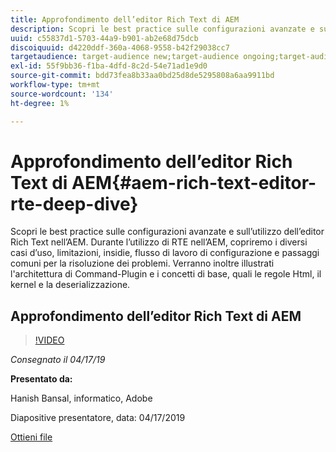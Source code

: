 ```yaml
---
title: Approfondimento dell’editor Rich Text di AEM
description: Scopri le best practice sulle configurazioni avanzate e sull’utilizzo dell’editor Rich Text nell’AEM. Durante l’utilizzo di RTE nell’AEM, copriremo i diversi casi d’uso, limitazioni, insidie, flusso di lavoro di configurazione e passaggi comuni per la risoluzione dei problemi. Verranno inoltre illustrati l'architettura di Command-Plugin e i concetti di base, quali le regole Html, il kernel e la deserializzazione.
uuid: c55837d1-5703-44a9-b901-ab2e68d75dcb
discoiquuid: d4220ddf-360a-4068-9558-b42f29038cc7
targetaudience: target-audience new;target-audience ongoing;target-audience upgrader
exl-id: 55f9bb36-f1ba-4dfd-8c2d-54e71ad1e9d0
source-git-commit: bdd73fea8b33aa0bd25d8de5295808a6aa9911bd
workflow-type: tm+mt
source-wordcount: '134'
ht-degree: 1%

---
```


# Approfondimento dell’editor Rich Text di AEM{#aem-rich-text-editor-rte-deep-dive}

Scopri le best practice sulle configurazioni avanzate e sull’utilizzo dell’editor Rich Text nell’AEM. Durante l’utilizzo di RTE nell’AEM, copriremo i diversi casi d’uso, limitazioni, insidie, flusso di lavoro di configurazione e passaggi comuni per la risoluzione dei problemi. Verranno inoltre illustrati l&#39;architettura di Command-Plugin e i concetti di base, quali le regole Html, il kernel e la deserializzazione.

## Approfondimento dell’editor Rich Text di AEM

>[!VIDEO](https://video.tv.adobe.com/v/27087/?quality=9)

*Consegnato il 04/17/19*

**Presentato da:**

Hanish Bansal, informatico, Adobe

Diapositive presentatore, data: 04/17/2019

[Ottieni file](assets/aem-gems-aem-rte-04172019.pdf)
